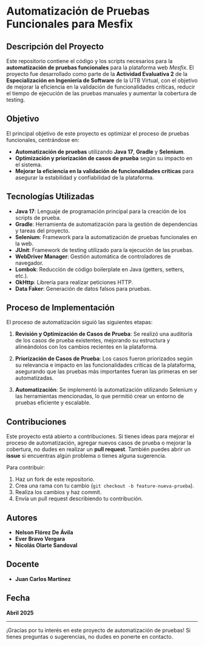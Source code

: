 # Automatización de Pruebas Funcionales para Mesfix

## Descripción del Proyecto

Este repositorio contiene el código y los scripts necesarios para la **automatización de pruebas funcionales** para la plataforma web *Mesfix*. El proyecto fue desarrollado como parte de la **Actividad Evaluativa 2** de la **Especialización en Ingeniería de Software** de la UTB Virtual, con el objetivo de mejorar la eficiencia en la validación de funcionalidades críticas, reducir el tiempo de ejecución de las pruebas manuales y aumentar la cobertura de testing.

## Objetivo

El principal objetivo de este proyecto es optimizar el proceso de pruebas funcionales, centrándose en:

- **Automatización de pruebas** utilizando **Java 17**, **Gradle** y **Selenium**.
- **Optimización y priorización de casos de prueba** según su impacto en el sistema.
- **Mejorar la eficiencia en la validación de funcionalidades críticas** para asegurar la estabilidad y confiabilidad de la plataforma.

## Tecnologías Utilizadas

- **Java 17**: Lenguaje de programación principal para la creación de los scripts de prueba.
- **Gradle**: Herramienta de automatización para la gestión de dependencias y tareas del proyecto.
- **Selenium**: Framework para la automatización de pruebas funcionales en la web.
- **JUnit**: Framework de testing utilizado para la ejecución de las pruebas.
- **WebDriver Manager**: Gestión automática de controladores de navegador.
- **Lombok**: Reducción de código boilerplate en Java (getters, setters, etc.).
- **OkHttp**: Librería para realizar peticiones HTTP.
- **Data Faker**: Generación de datos falsos para pruebas.

## Proceso de Implementación

El proceso de automatización siguió las siguientes etapas:

1. **Revisión y Optimización de Casos de Prueba**: Se realizó una auditoría de los casos de prueba existentes, mejorando su estructura y alineándolos con los cambios recientes en la plataforma.
   
2. **Priorización de Casos de Prueba**: Los casos fueron priorizados según su relevancia e impacto en las funcionalidades críticas de la plataforma, asegurando que las pruebas más importantes fueran las primeras en ser automatizadas.
   
3. **Automatización**: Se implementó la automatización utilizando Selenium y las herramientas mencionadas, lo que permitió crear un entorno de pruebas eficiente y escalable.

## Contribuciones

Este proyecto está abierto a contribuciones. Si tienes ideas para mejorar el proceso de automatización, agregar nuevos casos de prueba o mejorar la cobertura, no dudes en realizar un **pull request**. También puedes abrir un **issue** si encuentras algún problema o tienes alguna sugerencia.

Para contribuir:

1. Haz un fork de este repositorio.
2. Crea una rama con tu cambio (`git checkout -b feature-nueva-prueba`).
3. Realiza los cambios y haz commit.
4. Envía un pull request describiendo tu contribución.

## Autores

- **Nelson Flórez De Ávila**
- **Ever Bravo Vergara**
- **Nicolás Olarte Sandoval**

## Docente

- **Juan Carlos Martínez**

## Fecha

**Abril 2025**

---

¡Gracias por tu interés en este proyecto de automatización de pruebas! Si tienes preguntas o sugerencias, no dudes en ponerte en contacto.


